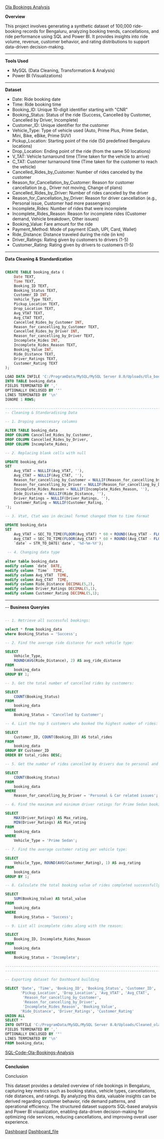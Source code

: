 [Ola Bookings Analysis](https://github.com/Anmoljoshi19/Ola_Bookings_Analysis/blob/main/Ola_booking_data.csv)

**Overview**

This project involves generating a synthetic dataset of 100,000 ride-booking records for Bengaluru,
analyzing booking trends, cancellations, and ride performance using SQL and Power BI. It provides insights
into ride volume, revenue, customer behavior, and rating distributions to support data-driven decision-making.

--------------------------------------------------------------------------------------------------------------------------

**Tools Used**

- MySQL (Data Cleaning, Transformation & Analysis)
- Power BI (Visualizations)
--------------------------------------------------------------------------------------------------------------------------

**Dataset**

- Date: Ride booking date  
- Time: Ride booking time  
- Booking_ID: Unique 10-digit identifier starting with "CNR"  
- Booking_Status: Status of the ride (Success, Cancelled by Customer, Cancelled by Driver, Incomplete)  
- Customer_ID: Unique identifier for the customer  
- Vehicle_Type: Type of vehicle used (Auto, Prime Plus, Prime Sedan, Mini, Bike, eBike, Prime SUV)  
- Pickup_Location: Starting point of the ride (50 predefined Bengaluru locations)  
- Drop_Location: Ending point of the ride (from the same 50 locations)  
- V_TAT: Vehicle turnaround time (Time taken for the vehicle to arrive)  
- C_TAT: Customer turnaround time (Time taken for the customer to reach the vehicle)  
- Cancelled_Rides_by_Customer: Number of rides canceled by the customer  
- Reason_for_Cancellation_by_Customer: Reason for customer cancellation (e.g., Driver not moving, Change of plans)  
- Cancelled_Rides_by_Driver: Number of rides canceled by the driver  
- Reason_for_Cancellation_by_Driver: Reason for driver cancellation (e.g., Personal issue, Customer had more passengers)  
- Incomplete_Rides: Number of rides that were incomplete  
- Incomplete_Rides_Reason: Reason for incomplete rides (Customer demand, Vehicle breakdown, Other issues)  
- Booking_Value: Fare amount for the ride  
- Payment_Method: Mode of payment (Cash, UPI, Card, Wallet)  
- Ride_Distance: Distance traveled during the ride (in km)  
- Driver_Ratings: Rating given by customers to drivers (1-5)  
- Customer_Rating: Rating given by drivers to customers (1-5)  

--------------------------------------------------------------------------------------------------------------------------

**Data Cleaning & Standardization**
```sql

CREATE TABLE booking_data (
    Date TEXT,
    Time TEXT,
    Booking_ID TEXT,
    Booking_Status TEXT,
    Customer_ID INT,
    Vehicle_Type TEXT,
    Pickup_Location TEXT,
    Drop_Location TEXT,
    Avg_VTAT TEXT,
    Avg_CTAT TEXT,
    Cancelled_Rides_by_Customer INT,
    Reason_for_cancelling_by_Customer TEXT,
    Cancelled_Rides_by_Driver INT,
    Reason_for_cancelling_by_Driver TEXT,
    Incomplete_Rides INT,
    Incomplete_Rides_Reason TEXT,
    Booking_Value INT,
    Ride_Distance TEXT,
    Driver_Ratings TEXT,
    Customer_Rating TEXT
);

LOAD DATA INFILE 'C:/ProgramData/MySQL/MySQL Server 8.0/Uploads/Ola_booking_data.csv'
INTO TABLE booking_data
FIELDS TERMINATED BY ','  
OPTIONALLY ENCLOSED BY '"'  
LINES TERMINATED BY '\n'  
IGNORE 1 ROWS;

------------------------------------------------------------------------------------------------------------------------
-- Cleaning & Standaradising Data

-- 1. Droping unneccesary columns

ALTER TABLE booking_data
DROP COLUMN Cancelled_Rides_by_Customer,
DROP COLUMN Cancelled_Rides_by_Driver,
DROP COLUMN Incomplete_Rides;

-- 2. Replacing blank cells with null

UPDATE booking_data 
SET 
    Avg_VTAT = NULLIF(Avg_VTAT, ''),
    Avg_CTAT = NULLIF(Avg_CTAT, ''),
    Reason_for_cancelling_by_Customer = NULLIF(Reason_for_cancelling_by_Customer, ''),
    Reason_for_cancelling_by_Driver = NULLIF(Reason_for_cancelling_by_Driver, ''),
    Incomplete_Rides_Reason = NULLIF(Incomplete_Rides_Reason, ''),
    Ride_Distance = NULLIF(Ride_Distance, ''),
    Driver_Ratings = NULLIF(Driver_Ratings, ''),
    Customer_Rating = NULLIF(Customer_Rating, '
');

-- 3. Vtat, Ctat was in decimal format changed them to time format

UPDATE booking_data 
SET 
    Avg_VTAT = SEC_TO_TIME(FLOOR(Avg_VTAT) * 60 + ROUND((Avg_VTAT - FLOOR(Avg_VTAT)) * 60)),
    Avg_CTAT = SEC_TO_TIME(FLOOR(Avg_CTAT) * 60 + ROUND((Avg_CTAT - FLOOR(Avg_CTAT)) * 60)),
    `date` = STR_TO_DATE(`date`, '%d-%m-%Y');
 
 -- 4. Changing data type
 
alter table booking_data
modify column `date` DATE,
modify column `Time`  TIME,
modify column Avg_VTAT  TIME,
modify column Avg_CTAT  TIME,
modify column Ride_Distance DECIMAL(5,2),
modify column Driver_Ratings DECIMAL(5,1),
modify column Customer_Rating DECIMAL(5,1);

```
--------------------------------------------------------------------------------------------------------------------------

-- **Business Queryies**
```sql

-- 1. Retrieve all successful bookings:

select * from booking_data
where Booking_Status = 'Success';

-- 2. Find the average ride distance for each vehicle type:

SELECT 
    Vehicle_Type,
    ROUND(AVG(Ride_Distance), 2) AS avg_ride_distance
FROM
    booking_data
GROUP BY 1;

-- 3. Get the total number of cancelled rides by customers:

SELECT 
    COUNT(Booking_Status)
FROM
    booking_data
WHERE
    Booking_Status = 'Cancelled by Customer';

-- 4. List the top 5 customers who booked the highest number of rides:

SELECT 
    Customer_ID, COUNT(Booking_ID) AS total_rides
FROM
    booking_data
GROUP BY Customer_ID
ORDER BY total_rides DESC;

-- 5. Get the number of rides cancelled by drivers due to personal and car-related issues:

SELECT 
    COUNT(Booking_Status)
FROM
    booking_data
WHERE
    Reason_for_cancelling_by_Driver = 'Personal & Car related issues';

-- 6. Find the maximum and minimum driver ratings for Prime Sedan bookings:

SELECT 
    MAX(Driver_Ratings) AS Max_rating,
    MIN(Driver_Ratings) AS Min_rating
FROM
    booking_data
WHERE
    Vehicle_Type = 'Prime Sedan';

-- 7. Find the average customer rating per vehicle type:

SELECT 
    Vehicle_Type, ROUND(AVG(Customer_Rating), 1) AS avg_rating
FROM
    booking_data
GROUP BY 1;

-- 8. Calculate the total booking value of rides completed successfully:

SELECT 
    SUM(Booking_Value) AS total_value
FROM
    booking_data
WHERE
    Booking_Status = 'Success';

-- 9. List all incomplete rides along with the reason:

SELECT 
    Booking_ID, Incomplete_Rides_Reason
FROM
    booking_data
WHERE
    Booking_Status = 'Incomplete';

------------------------------------------------------------------------------------------------------------------------
------------------------------------------------------------------------------------------------------------------------

-- Exporting dataset for Dashboard building

SELECT 'Date', 'Time', 'Booking_ID', 'Booking_Status', 'Customer_ID', 'Vehicle_Type', 
       'Pickup_Location', 'Drop_Location', 'Avg_VTAT', 'Avg_CTAT', 
        'Reason_for_cancelling_by_Customer', 
        'Reason_for_cancelling_by_Driver', 
        'Incomplete_Rides_Reason', 'Booking_Value', 
       'Ride_Distance', 'Driver_Ratings', 'Customer_Rating'
UNION ALL
SELECT * 
INTO OUTFILE 'C:/ProgramData/MySQL/MySQL Server 8.0/Uploads/Cleaned_ola_booking_data.csv'
FIELDS TERMINATED BY ','  
OPTIONALLY ENCLOSED BY '"'  
LINES TERMINATED BY '\n'
FROM booking_data;

```
[SQL-Code-Ola-Bookings-Analysis](https://github.com/Anmoljoshi19/Ola_Bookings_Analysis/blob/main/Ola_booking.sql)

--------------------------------------------------------------------------------------------------------------------------

**Conclusion**

Conclusion  

This dataset provides a detailed overview of ride bookings in Bengaluru, capturing key metrics such as
booking status, vehicle types, cancellations, ride distances, and ratings. By analyzing this data, valuable
insights can be derived regarding customer behavior, ride demand patterns, and operational efficiency. The structured dataset
supports SQL-based analysis and Power BI visualization, enabling data-driven decision-making for optimizing ride services,
reducing cancellations, and improving overall user experience.

[Dashboard](https://github.com/Anmoljoshi19/Ola_Bookings_Analysis/blob/main/PowerBI%20Report/Complete_report_ss/Screenshot%202025-03-07%20201122.png)
[Dashboard_file](https://github.com/Anmoljoshi19/Ola_Bookings_Analysis/blob/main/PowerBI%20Report/Ola%20_booking_powerBI.pbix)

